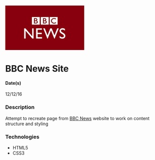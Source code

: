 ![BBC News logo](/img/bbc-news-logo.png)
# BBC News Site
#### Date(s)
12/12/16
### Description
Attempt to recreate page from [BBC News](http://www.bbc.com/news) website to work on content structure and styling

### Technologies
- HTML5
- CSS3
